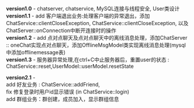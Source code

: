 **version1.0**  -   chatserver, chatservice, MySQL连接与线程安全, User类设计 <br> 
**version1.1**  -   add 客户端退出业务:处理客户端的异常退出，添加ChatService::clientCloseException, ChatService::clientCloseException, 以及ChatServer::onConnection中断开连接时的操作 <br>
**version1.2**  -   add 点对点聊天及点对点聊天中的离线消息处理，添加ChatServer :: oneChat实现点对点聊天，添加OfflineMsgModel类实现离线消息处理(mysql中添加offlinemessage表) <br>
**version1.3**  -   服务器异常处理,在ctrl+C中止服务器后，重置user的状态 : ChatService::reset,UserModel::userModel.resetState <br>

**version2.1**  -   
add 好友业务 : ChatService::addFriend, <br>
fix 修复登录时用户id显示错误 (in ChatService::login)<br>
add 群组业务：群创建，成员加入，显示群组信息
